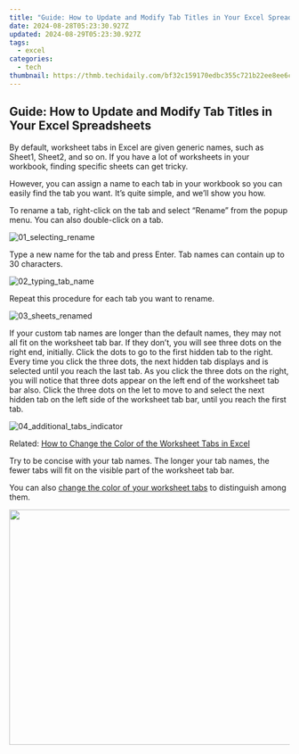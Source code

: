 ```yaml
---
title: "Guide: How to Update and Modify Tab Titles in Your Excel Spreadsheets"
date: 2024-08-28T05:23:30.927Z
updated: 2024-08-29T05:23:30.927Z
tags:
  - excel
categories:
  - tech
thumbnail: https://thmb.techidaily.com/bf32c159170edbc355c721b22ee8ee6c67dda36feed408fdb0ec7f3ca8b4ddc2.jpg
---
```


## Guide: How to Update and Modify Tab Titles in Your Excel Spreadsheets

By default, worksheet tabs in Excel are given generic names, such as Sheet1, Sheet2, and so on. If you have a lot of worksheets in your workbook, finding specific sheets can get tricky.

 However, you can assign a name to each tab in your workbook so you can easily find the tab you want. It’s quite simple, and we’ll show you how.

 To rename a tab, right-click on the tab and select “Rename” from the popup menu. You can also double-click on a tab.

![01_selecting_rename](https://static1.howtogeekimages.com/wordpress/wp-content/uploads/2016/10/01_selecting_rename.png) 

 Type a new name for the tab and press Enter. Tab names can contain up to 30 characters.

![02_typing_tab_name](https://static1.howtogeekimages.com/wordpress/wp-content/uploads/2016/10/02_typing_tab_name.png) 

 Repeat this procedure for each tab you want to rename.

![03_sheets_renamed](https://static1.howtogeekimages.com/wordpress/wp-content/uploads/2016/10/03_sheets_renamed.png) 

 If your custom tab names are longer than the default names, they may not all fit on the worksheet tab bar. If they don’t, you will see three dots on the right end, initially. Click the dots to go to the first hidden tab to the right. Every time you click the three dots, the next hidden tab displays and is selected until you reach the last tab. As you click the three dots on the right, you will notice that three dots appear on the left end of the worksheet tab bar also. Click the three dots on the let to move to and select the next hidden tab on the left side of the worksheet tab bar, until you reach the first tab.

![04_additional_tabs_indicator](https://static1.howtogeekimages.com/wordpress/wp-content/uploads/2016/10/04_additional_tabs_indicator.png) 

Related: [How to Change the Color of the Worksheet Tabs in Excel](https://eaxpv-info.techidaily.com/updated-harness-your-view-count-cross-platform-studio-methods-for-2024/) 

 Try to be concise with your tab names. The longer your tab names, the fewer tabs will fit on the visible part of the worksheet tab bar.

 You can also [change the color of your worksheet tabs](https://eaxpv-info.techidaily.com/updated-harness-your-view-count-cross-platform-studio-methods-for-2024/) to distinguish among them.

<ins class="adsbygoogle"
     style="display:block"
     data-ad-format="autorelaxed"
     data-ad-client="ca-pub-7571918770474297"
     data-ad-slot="1223367746"></ins>



<ins class="adsbygoogle"
     style="display:block"
     data-ad-client="ca-pub-7571918770474297"
     data-ad-slot="8358498916"
     data-ad-format="auto"
     data-full-width-responsive="true"></ins>



<!-- affiliate ads begin -->
<a href="https://parisrhonecom.sjv.io/c/5597632/1896607/21553" target="_top" id="1896607"><img src="//a.impactradius-go.com/display-ad/21553-1896607" border="0" alt="" width="750" height="422"/></a><img height="0" width="0" src="https://imp.pxf.io/i/5597632/1896607/21553" style="position:absolute;visibility:hidden;" border="0" />
<!-- affiliate ads end -->